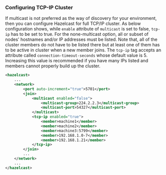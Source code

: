 

### Configuring TCP-IP Cluster

If multicast is not preferred as the way of discovery for your environment, then you can configure Hazelcast for full TCP/IP cluster. As below configuration shows, while `enable` attribute of `multicast` is set to false, `tcp-ip` has to be set to true. For the none-multicast option, all or subset of nodes' hostnames and/or IP addresses must be listed. Note that, all of the cluster members do not have to be listed there but at least one of them has to be active in cluster when a new member joins. The `tcp-ip` tag accepts an attribute called `connection-timeout-seconds` whose default value is 5. Increasing this value is recommended if you have many IPs listed and members cannot properly build up the cluster.

```xml
<hazelcast>
    ...
    <network>
        <port auto-increment="true">5701</port>
        <join>
            <multicast enabled="false">
                <multicast-group>224.2.2.3</multicast-group>
                <multicast-port>54327</multicast-port>
            </multicast>
            <tcp-ip enabled="true">
                <member>machine1</member>
                <member>machine2</member>
                <member>machine3:5799</member>
                <member>192.168.1.0-7</member>
                <member>192.168.1.21</member>
            </tcp-ip>
        </join>
        ...
    </network>
    ...
</hazelcast>
```